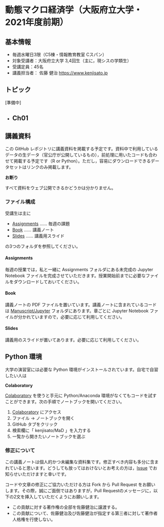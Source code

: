# 動態マクロ経済学（大阪府立大学・2021年度前期）

## 基本情報

- 毎週水曜日3限（C5棟・情報教育教室 Cスパン）
- 対象受講者：大阪府立大学 3,4回生（主に，現シスの学類生）
- 受講定員：45名
- 講義担当者： 佐藤 健治 <https://www.kenjisato.jp>


## トピック

[準備中]

- Ch01
  - 


## 講義資料

この GitHub レポジトリに講義資料を掲載する予定です。資料中で利用しているデータの生データ（官公庁が公開しているもの），前処理に用いたコードも合わせて掲載する予定です（R or Python）。ただし，容易にダウンロードできるデータセットはリンクのみ掲載します。

**お断り**  

すべて資料をウェブ公開できるかどうかは分かりません。


### ファイル構成

受講生は主に 

- [Assignments](Assignments) …… 毎週の課題
- [Book](Book) …… 講義ノート
- [Slides](Slides) …… 講義用スライド

の3つのフォルダを参照してください。

#### Assignments

毎週の授業では，私と一緒に Assignments フォルダにある未完成の Jupyter Notebook ファイルを完成させていただきます。授業開始前までに必要なファイルをダウンロードしておいてください。

#### Book

講義ノートの PDF ファイルを置いています。講義ノートに含まれているコードは [Manuscript/Jupyter](Manuscript/Jupyter) フォルダにあります。章ごとに Jupyter Notebook ファイルが分かれていますので，必要に応じて利用してください。

#### Slides

講義用のスライドが置いてあります。必要に応じて利用してください。


## Python 環境

大学の演習室には必要な Python 環境がインストールされています。自宅で自習したい人は

**Colaboratory**

[Colaboratory](https://colab.research.google.com/) を使うと手元に Python/Anaconda 環境がなくてもコードを試すことができます。次の手順でノートブックを開いてください。

1. [Colaboratory](https://colab.research.google.com/) にアクセス
1. ファイル → ノートブックを開く
1. GitHub タブをクリック
1. 検索欄に「 kenjisato/MaD 」を入力する
1. 一覧から開きたいノートブックを選ぶ

      
### 修正について

この講義ノートは個人的かつ未編集な資料集です。修正すべき内容も多分に含まれていると思います。どうしても放ってはおけないとお考えの方は，[Issue](https://github.com/kenjisato/MaD/issues) でお知らせいただけますと幸いです。

コードや文章の修正にご協力いただける方は Fork から Pull Request をお願いします。その際，誠にご面倒ではありますが，Pull Requestのメッセージに，以下の2文を挿入していただくようにお願いします。

- この貢献に対する著作権の全部を佐藤健治に譲渡する。
- この貢献について、佐藤健治及び佐藤健治が指定する第三者に対して著作者人格権を行使しない。





